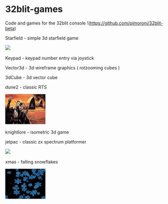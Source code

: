 # 32blit-games
Code and games for the 32blit console  !(https://github.com/pimoroni/32blit-beta)

Starfield - simple 3d starfield game 

![](https://i.imgur.com/yAed7h5.jpg?1)

Keypad - keypad number entry via joystick

Vector3d - 3d wireframe graphics  ( rotzooming cubes )

3dCube - 3d vector cube 

dune2 - classic RTS

![](https://raw.githubusercontent.com/mikerr/32blit-games/master/dune2/splash.png)

knightlore - isometric 3d game 

jetpac - classic zx spectrum platformer

![](https://i.imgur.com/rX7QNcmm.jpg)

xmas - falling snowflakes

![](https://raw.githubusercontent.com/mikerr/32blit-games/master/xmas/splash.png)
